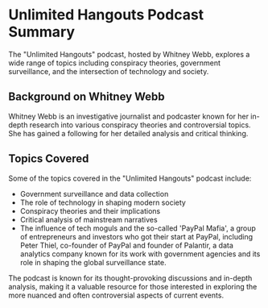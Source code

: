 # Unlimited Hangouts Podcast Summary

The "Unlimited Hangouts" podcast, hosted by Whitney Webb, explores a wide range of topics including conspiracy theories, government surveillance, and the intersection of technology and society.

## Background on Whitney Webb

Whitney Webb is an investigative journalist and podcaster known for her in-depth research into various conspiracy theories and controversial topics. She has gained a following for her detailed analysis and critical thinking.

## Topics Covered

Some of the topics covered in the "Unlimited Hangouts" podcast include:
- Government surveillance and data collection
- The role of technology in shaping modern society
- Conspiracy theories and their implications
- Critical analysis of mainstream narratives
- The influence of tech moguls and the so-called 'PayPal Mafia', a group of entrepreneurs and investors who got their start at PayPal, including Peter Thiel, co-founder of PayPal and founder of Palantir, a data analytics company known for its work with government agencies and its role in shaping the global surveillance state.

The podcast is known for its thought-provoking discussions and in-depth analysis, making it a valuable resource for those interested in exploring the more nuanced and often controversial aspects of current events.
